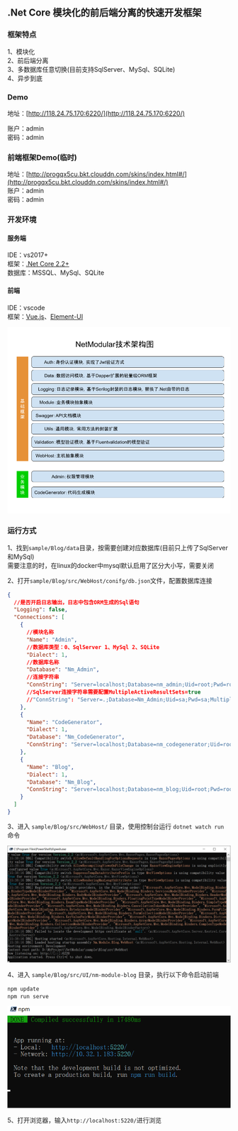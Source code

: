 ## .Net Core 模块化的前后端分离的快速开发框架

### 框架特点
1、模块化  
2、前后端分离  
3、多数据库任意切换(目前支持SqlServer、MySql、SQLite)  
4、异步到底

### Demo
地址：[http://118.24.75.170:6220/](http://118.24.75.170:6220/)

账户：admin  
密码：admin

### 前端框架Demo(临时)
地址：[http://progqx5cu.bkt.clouddn.com/skins/index.html#/](http://progqx5cu.bkt.clouddn.com/skins/index.html#/)  
账户：admin  
密码：admin

### 开发环境

#### 服务端
IDE：vs2017+  
框架：[.Net Core 2.2+](https://docs.microsoft.com/zh-cn/aspnet/core/fundamentals/?tabs=windows&view=aspnetcore-2.2#tabpanel_Rl26OFmlz8_aspnetcore2x)  
数据库：MSSQL、MySql、SQLite  
#### 前端
IDE：vscode  
框架：[Vue.js](https://cn.vuejs.org/)、[Element-UI](https://element.eleme.cn/#/zh-CN/component/layout)

![架构图](./docs/image/Architecture.png)

### 运行方式

1、找到`sample/Blog/data`目录，按需要创建对应数据库(目前只上传了SqlServer和MySql)  
    需要注意的时，在linux的docker中mysql默认启用了区分大小写，需要关闭

2、打开`sample/Blog/src/WebHost/conifg/db.json`文件，配置数据库连接
```json
{
  //是否开启日志输出，日志中包含ORM生成的Sql语句
  "Logging": false,
  "Connections": [
    {
      //模块名称
      "Name": "Admin",
      //数据库类型：0、SqlServer 1、MySql 2、SQLite
      "Dialect": 1,
      //数据库名称
      "Database": "Nm_Admin",
      //连接字符串
      "ConnString": "Server=localhost;Database=nm_admin;Uid=root;Pwd=root;Allow User Variables=True;charset=utf8;SslMode=none;"
      //SqlServer连接字符串需要配置MultipleActiveResultSets=true
      //"ConnString": "Server=.;Database=Nm_Admin;Uid=sa;Pwd=sa;MultipleActiveResultSets=true;"
    },
    {
      "Name": "CodeGenerator",
      "Dialect": 1,
      "Database": "Nm_CodeGenerator",
      "ConnString": "Server=localhost;Database=nm_codegenerator;Uid=root;Pwd=root;Allow User Variables=True;charset=utf8;SslMode=none;"
    },
    {
      "Name": "Blog",
      "Dialect": 1,
      "Database": "Nm_Blog",
      "ConnString": "Server=localhost;Database=nm_blog;Uid=root;Pwd=root;Allow User Variables=True;charset=utf8;SslMode=none;"
    }
  ]
}
```

3、进入 `sample/Blog/src/WebHost/` 目录，使用控制台运行 `dotnet watch run` 命令

![启动后端](./docs/image/20190521153845.png)

4、进入 `sample/Blog/src/UI/nm-module-blog` 目录，执行以下命令启动前端

```js
npm update  
npm run serve
```

![启动前端](./docs/image/20190521154155.png)

5、打开浏览器，输入`http://localhost:5220/`进行浏览




